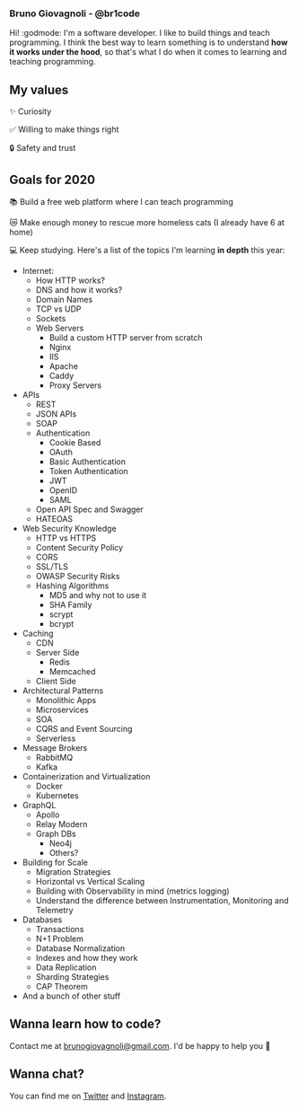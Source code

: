 ### Bruno Giovagnoli - @br1code 

Hi! :godmode:  I'm a software developer. I like to build things and teach programming.
I think the best way to learn something is to understand **how it works under the hood**, so that's what I do when it comes to learning and teaching programming.

## My values
:sparkles: Curiosity<br>

:white_check_mark: Willing to make things right<br>

:lock: Safety and trust

## Goals for 2020
:books: Build a free web platform where I can teach programming<br>

:crying_cat_face: Make enough money to rescue more homeless cats (I already have 6 at home)<br>

:computer: Keep studying. Here's a list of the topics I'm learning **in depth** this year:
- Internet:
  - How HTTP works?
  - DNS and how it works?
  - Domain Names
  - TCP vs UDP
  - Sockets
  - Web Servers
    - Build a custom HTTP server from scratch
    - Nginx
    - IIS
    - Apache
    - Caddy
    - Proxy Servers
- APIs
  - REST
  - JSON APIs
  - SOAP
  - Authentication
    - Cookie Based
    - OAuth
    - Basic Authentication
    - Token Authentication
    - JWT
    - OpenID
    - SAML
  - Open API Spec and Swagger
  - HATEOAS
- Web Security Knowledge
  - HTTP vs HTTPS
  - Content Security Policy
  - CORS
  - SSL/TLS
  - OWASP Security Risks
  - Hashing Algorithms
    - MD5 and why not to use it
    - SHA Family
    - scrypt
    - bcrypt
- Caching
  - CDN
  - Server Side
    - Redis
    - Memcached
  - Client Side
- Architectural Patterns
  - Monolithic Apps
  - Microservices
  - SOA
  - CQRS and Event Sourcing
  - Serverless
- Message Brokers
  - RabbitMQ
  - Kafka
- Containerization and Virtualization
  - Docker
  - Kubernetes
- GraphQL
  - Apollo
  - Relay Modern
  - Graph DBs
    - Neo4j
    - Others?
- Building for Scale
  - Migration Strategies
  - Horizontal vs Vertical Scaling
  - Building with Observability in mind (metrics logging)
  - Understand the difference between Instrumentation, Monitoring and Telemetry
- Databases
  - Transactions
  - N+1 Problem
  - Database Normalization
  - Indexes and how they work
  - Data Replication
  - Sharding Strategies
  - CAP Theorem
- And a bunch of other stuff

## Wanna learn how to code?
Contact me at brunogiovagnoli@gmail.com. I'd be happy to help you :metal:

## Wanna chat?
You can find me on [Twitter](https://twitter.com/br1code) and [Instagram](https://www.instagram.com/br1code).

<!--
**br1code/br1code** is a ✨ _special_ ✨ repository because its `README.md` (this file) appears on your GitHub profile.

Here are some ideas to get you started:

- 🔭 I’m currently working on ...
- 🌱 I’m currently learning ...
- 👯 I’m looking to collaborate on ...
- 🤔 I’m looking for help with ...
- 💬 Ask me about ...
- 📫 How to reach me: ...
- 😄 Pronouns: ...
- ⚡ Fun fact: ...
-->
